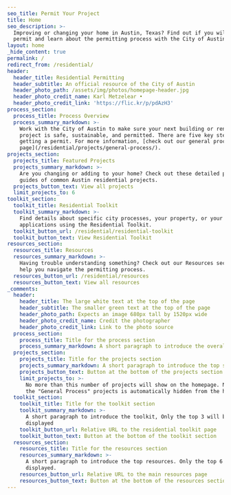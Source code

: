```yaml
---
seo_title: Permit Your Project
title: Home
seo_description: >-
  Improving or changing your home in Austin, Texas? Find out if you will need a
  permit and learn about the permitting process with the City of Austin.
layout: home
_hide_content: true
permalink: /
redirect_from: /residential/
header:
  header_title: Residential Permitting
  header_subtitle: An official resource of the City of Austin
  header_photo_path: /assets/img/photos/homepage-header.jpg
  header_photo_credit_name: Karl Metzelear •
  header_photo_credit_link: 'https://flic.kr/p/pdAzH3'
process_section:
  process_title: Process Overview
  process_summary_markdown: >-
    Work with the City of Austin to make sure your next building or renovation
    project is safe, sustainable, and permitted. There are five key steps to
    getting a permit. For more information, [check out our general process
    page](/residential/projects/general-process/).
projects_section:
  projects_title: Featured Projects
  projects_summary_markdown: >-
    Are you changing or adding to your home? Check out these detailed permitting
    guides of common Austin residential projects.
  projects_button_text: View all projects
  limit_projects_to: 6
toolkit_section:
  toolkit_title: Residential Toolkit
  toolkit_summary_markdown: >-
    Find details about specific city processes, your property, or your
    applications using the Residential Toolkit.
  toolkit_button_url: /residential/residential-toolkit
  toolkit_button_text: View Residential Toolkit
resources_section:
  resources_title: Resources
  resources_summary_markdown: >-
    Having trouble understanding something? Check out our Resources section to
    help you navigate the permitting process.
  resources_button_url: /residential/resources
  resources_button_text: View all resources
_comments:
  header:
    header_title: The large white text at the top of the page
    header_subtitle: The smaller green text at the top of the page
    header_photo_path: Expects an image 680px tall by 1520px wide
    header_photo_credit_name: Credit the photographer
    header_photo_credit_link: Link to the photo source
  process_section:
    process_title: Title for the process section
    process_summary_markdown: A short paragraph to introduce the overall process.
  projects_section:
    projects_title: Title for the projects section
    projects_summary_markdown: A short paragraph to introduce the top set of projects
    projects_button_text: Button at the bottom of the projects section
    limit_projects_to: >-
      No more than this number of projects will show on the homepage. Note that
      the "General Process" projects is automatically hidden from the homepage.
  toolkit_section:
    toolkit_title: Title for the toolkit section
    toolkit_summary_markdown: >-
      A short paragraph to introduce the toolkit, Only the top 3 will be
      displayed
    toolkit_button_url: Relative URL to the residential toolkit page
    toolkit_button_text: Button at the bottom of the toolkit section
  resources_section:
    resources_title: Title for the resources section
    resources_summary_markdown: >-
      A short paragraph to introduce the top resources. Only the top 6 will be
      displayed.
    resources_button_url: Relative URL to the main resources page
    resources_button_text: Button at the bottom of the resources section
---
```

